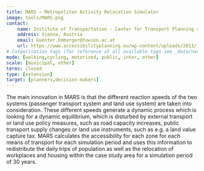 ```yaml
---
title: MARS – Metropolitan Activity Relocation Simulator 
image: tools/MARS.png
contact:
    name: Institute of Transportation - Center for Transport Planning and Traffic Engineering, University of Technology Vienna 
    address: Vienna, Austria
    email: Guenter.Emberger@tuwien.ac.at
    url: https://www.accessibilityplanning.eu/wp-content/uploads/2013/10/MARS.pdf
# Catgorisation tags (for reference of all available tags see _data/navigation_tools.yml file):
mode: [walking,cycling, motorized, public, inter, other]
scale: [municipal, other]
terms: closed
type: [extension]
target: [planners,decision-makers]
---
```


The main innovation in MARS is that the different reaction speeds of the two systems (passenger transport system and land use system) are taken into consideration. These different speeds generate a dynamic process which is looking for a dynamic equilibrium, which is disturbed by external transport or land use policy measures, such as road capacity increases, public transport supply changes or land use instruments, such as e.g. a land value capture tax. MARS calculates the accessibility for each zone for each means of transport for each simulation period and uses this information to redistribute the daily trips of population as well as the relocation of workplaces and housing within the case study area for a simulation period of 30 years.